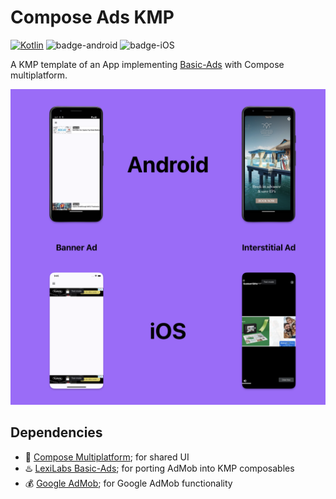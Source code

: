 # Compose Ads KMP

[![Kotlin](https://img.shields.io/badge/Kotlin-2.0.21-7f52ff.svg?style=flat&logo=kotlin)](https://kotlinlang.org)
![badge-android](http://img.shields.io/badge/platform-android-6EDB8D.svg?style=flat)
![badge-iOS](http://img.shields.io/badge/platform-iOS-6ED88D.svg?style=flat)

A KMP template of an App implementing [Basic-Ads](https://github.com/LexiLabs-App/basic) with Compose multiplatform.

<img src="screenshots.png" width="720">

## Dependencies
- 🧩 [Compose Multiplatform](https://github.com/JetBrains/compose-multiplatform); for shared UI
- ♨️ [LexiLabs Basic-Ads](https://basic.lexilabs.app); for porting AdMob into KMP composables
- 💰 [Google AdMob](https://admob.google.com); for Google AdMob functionality
